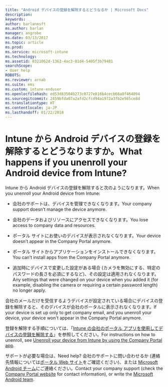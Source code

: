 ```yaml
---
title: "Android デバイスの登録を解除するとどうなるか | Microsoft Docs"
description: 
keywords: 
author: barlanmsft
ms.author: barlan
manager: angrobe
ms.date: 03/13/2017
ms.topic: article
ms.prod: 
ms.service: microsoft-intune
ms.technology: 
ms.assetid: 0321062d-1363-4ac3-81d4-5405f3b79481
searchScope:
- User help
ROBOTS: 
ms.reviewer: arnab
ms.suite: ems
ms.custom: intune-enduser
ms.openlocfilehash: ed53d83504b273c0727e816b4cecb66a8f464094
ms.sourcegitcommit: 2459bfda07a2afd2cfcd94a1972a3fb2e565ce8d
ms.translationtype: HT
ms.contentlocale: ja-JP
ms.lasthandoff: 01/22/2018
---
```

# <a name="what-happens-if-you-unenroll-your-android-device-from-intune"></a><span data-ttu-id="364dd-103">Intune から Android デバイスの登録を解除するとどうなりますか。</span><span class="sxs-lookup"><span data-stu-id="364dd-103">What happens if you unenroll your Android device from Intune?</span></span>

<span data-ttu-id="364dd-104">Intune から Android デバイスの登録を解除すると次のようになります。</span><span class="sxs-lookup"><span data-stu-id="364dd-104">When you unenroll your Android device from Intune:</span></span>

-   <span data-ttu-id="364dd-105">会社のサポートは、デバイスを管理できなくなります。</span><span class="sxs-lookup"><span data-stu-id="364dd-105">Your company support doesn’t manage the device anymore.</span></span>

-   <span data-ttu-id="364dd-106">会社のデータおよびリソースにアクセスできなくなります。</span><span class="sxs-lookup"><span data-stu-id="364dd-106">You lose access to company data and resources.</span></span>

-   <span data-ttu-id="364dd-107">ポータル サイトにお使いのデバイスが表示されなくなります。</span><span class="sxs-lookup"><span data-stu-id="364dd-107">Your device doesn’t appear in the Company Portal anymore.</span></span>

-   <span data-ttu-id="364dd-108">ポータル サイトからアプリケーションをインストールできなくなります。</span><span class="sxs-lookup"><span data-stu-id="364dd-108">You can’t install apps from the Company Portal anymore.</span></span>

-   <span data-ttu-id="364dd-109">追加時にデバイスで変更した設定がある場合 (カメラを無効にする、特定のパスワードの長さを必須にするなど)、その設定は適用されなくなります。</span><span class="sxs-lookup"><span data-stu-id="364dd-109">Any settings that were changed on your device when you added it (for example, disabling the camera or requiring a certain password length) no longer apply.</span></span>

<span data-ttu-id="364dd-110">会社のメールだけを受信するようデバイスが設定されている場合にデバイスの登録を解除すると、そのデバイスが会社のポータルに表示されなくなります。</span><span class="sxs-lookup"><span data-stu-id="364dd-110">If your device is set up only to get company email, and you unenroll your device, your device won't appear in the Company Portal anymore.</span></span>

<span data-ttu-id="364dd-111">登録を解除する手順については、「[Intune の会社のポータル アプリを使用してデバイスの登録を解除する](unenroll-your-device-from-intune-android.md)」を参照してください。</span><span class="sxs-lookup"><span data-stu-id="364dd-111">For instructions on how to unenroll, see [Unenroll your device from Intune by using the Company Portal app](unenroll-your-device-from-intune-android.md).</span></span>

<span data-ttu-id="364dd-112">サポートが必要な場合は、</span><span class="sxs-lookup"><span data-stu-id="364dd-112">Need help?</span></span> <span data-ttu-id="364dd-113">会社のサポートに問い合わせるか (連絡先情報については[ポータル Web サイト](https://portal.manage.microsoft.com#HelpDeskDialog)をご確認ください)、または <a href="mailto:wintunedroidfbk@microsoft.com?subject=I have questions about unenrolling my Android device&body=Describe the issue you're experiencing here.">Microsoft Android チーム</a>にご連絡ください。</span><span class="sxs-lookup"><span data-stu-id="364dd-113">Contact your company support (check the [Company Portal website](https://portal.manage.microsoft.com#HelpDeskDialog) for contact information), or write the <a href="mailto:wintunedroidfbk@microsoft.com?subject=I have questions about unenrolling my Android device&body=Describe the issue you're experiencing here.">Microsoft Android team</a>.</span></span>
